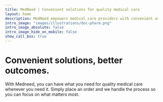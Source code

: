 ```yaml
---
title: MedNeed | Convenient solutions for quality medical care
layout: home
description: MedNeed empowers medical care providers with convenient access to solutions they need to provide quality medical care.
intro_image: "images/illustrations/doc-pharm.png"
intro_image_absolute: false
intro_image_hide_on_mobile: false
show_call_box: true
---
```


# Convenient solutions, better outcomes.

With Medneed, you can have what you need for quality medical care whenever you need it. Simply place an order and we handle the process so you can focus on what matters most.


